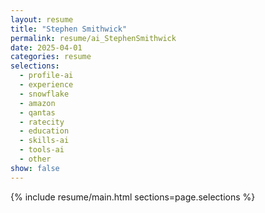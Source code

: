 ```yaml
---
layout: resume
title: "Stephen Smithwick"
permalink: resume/ai_StephenSmithwick
date: 2025-04-01
categories: resume
selections:
  - profile-ai
  - experience
  - snowflake
  - amazon
  - qantas
  - ratecity
  - education
  - skills-ai
  - tools-ai
  - other
show: false
---
```


{% include resume/main.html sections=page.selections %}
